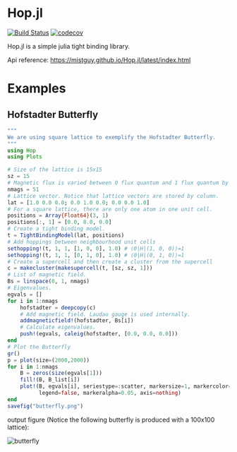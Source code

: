 # Hop.jl
[![Build Status](https://travis-ci.org/mistguy/Hop.jl.svg?branch=master)](https://travis-ci.org/mistguy/Hop.jl)
[![codecov](https://codecov.io/gh/mistguy/Hop.jl/branch/master/graph/badge.svg)](https://codecov.io/gh/mistguy/Hop.jl)

Hop.jl is a simple julia tight binding library.

Api reference: https://mistguy.github.io/Hop.jl/latest/index.html

# Examples
## Hofstadter Butterfly

```julia
"""
We are using square lattice to exemplify the Hofstadter Butterfly.
"""
using Hop
using Plots

# Size of the lattice is 15x15
sz = 15
# Magnetic flux is varied between 0 flux quantum and 1 flux quantum by 51 divisions.
nmags = 51
# Lattice vector. Notice that lattice vectors are stored by column.
lat = [1.0 0.0 0.0; 0.0 1.0 0.0; 0.0 0.0 1.0]
# For a square lattice, there are only one atom in one unit cell.
positions = Array{Float64}(3, 1)
positions[:, 1] = [0.0, 0.0, 0.0]
# Create a tight binding model.
t = TightBindingModel(lat, positions)
# Add hoppings between neighbourhood unit cells
sethopping!(t, 1, 1, [1, 0, 0], 1.0) # ⟨0|H|(1, 0, 0)⟩=1
sethopping!(t, 1, 1, [0, 1, 0], 1.0) # ⟨0|H|(0, 1, 0)⟩=1
# Create a supercell and then create a cluster from the supercell
c = makecluster(makesupercell(t, [sz, sz, 1]))
# List of magnetic field.
Bs = linspace(0, 1, nmags)
# Eigenvalues.
egvals = []
for i in 1:nmags
    hofstadter = deepcopy(c)
    # Add magnetic field. Laudau gauge is used internally.
    addmagneticfield!(hofstadter, Bs[i])
    # Calculate eigenvalues.
    push!(egvals, caleig(hofstadter, [0.0, 0.0, 0.0]))
end
# Plot the Butterfly
gr()
p = plot(size=(2000,2000))
for i in 1:nmags
    B = zeros(size(egvals[1]))
    fill!(B, B_list[i])
    plot!(B, egvals[i], seriestype=:scatter, markersize=1, markercolor=:black,
          legend=false, markeralpha=0.05, axis=nothing)
end
savefig("butterfly.png")
```

output figure (Notice the following butterfly is produced with a 100x100 lattice):

![butterfly](http://i.imgur.com/IBzSsXV.png)
